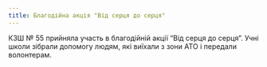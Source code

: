```yaml
---
title: Благодійна акція "Від серця до серця"
---
```


КЗШ № 55 прийняла участь в благодійній акції “Від серця до серця”. Учні школи зібрали допомогу людям, які виїхали з зони АТО і передали волонтерам.

<slideshow id="72157647294892910"></slideshow>
